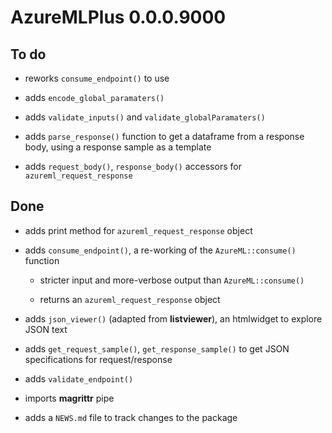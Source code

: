 # AzureMLPlus 0.0.0.9000

## To do

- reworks `consume_endpoint()` to use

- adds `encode_global_paramaters()`

- adds `validate_inputs()` and `validate_globalParamaters()`

- adds `parse_response()` function to get a dataframe from a response body, using a response sample as a template

- adds `request_body()`, `response_body()` accessors for `azureml_request_response`

## Done

- adds print method for `azureml_request_response` object

- adds `consume_endpoint()`, a re-working of the `AzureML::consume()` function

    - stricter input and more-verbose output than `AzureML::consume()`
    
    - returns an `azureml_request_response` object

- adds `json_viewer()` (adapted from **listviewer**), an htmlwidget to explore JSON text

- adds `get_request_sample()`, `get_response_sample()` to get JSON specifications for request/response

- adds `validate_endpoint()`

- imports **magrittr** pipe

- adds a `NEWS.md` file to track changes to the package



